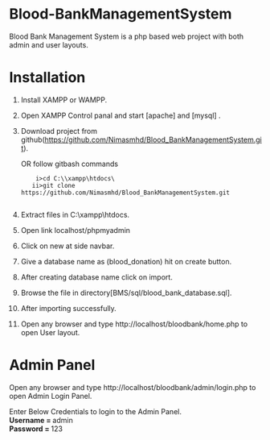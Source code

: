 # Blood-BankManagementSystem

Blood Bank Management System is a php based web project with both admin and user layouts.

# Installation

1. Install XAMPP or WAMPP.

2. Open XAMPP Control panal and start [apache] and [mysql] .

3. Download project from github(https://github.com/Nimasmhd/Blood_BankManagementSystem.git).

   OR follow gitbash commands <br>
     ```t
         i>cd C:\\xampp\htdocs\
        ii>git clone https://github.com/Nimasmhd/Blood_BankManagementSystem.git
     
     
4. Extract files in C:\xampp\htdocs.

5. Open link localhost/phpmyadmin

6. Click on new at side navbar.

7. Give a database name as (blood_donation) hit on create button.

8. After creating database name click on import.

9. Browse the file in directory[BMS/sql/blood_bank_database.sql].

10. After importing successfully.

11. Open any browser and type http://localhost/bloodbank/home.php to open User layout.
     
# Admin Panel
   Open any browser and type http://localhost/bloodbank/admin/login.php to open Admin Login Panel.
   
   Enter Below Credentials to login to the Admin Panel.<br>
   <b> Username = </b> admin<br>
   <b>Password = </b> 123
